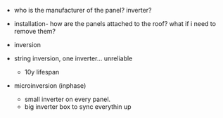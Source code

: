 - who is the manufacturer of the panel? inverter?
- installation- how are the panels attached to the roof? what if i need to remove them?

- inversion
- string inversion, one inverter... unreliable
    - 10y lifespan
- microinversion (inphase)
    - small inverter on every panel.
    - big inverter box to sync everythin up
